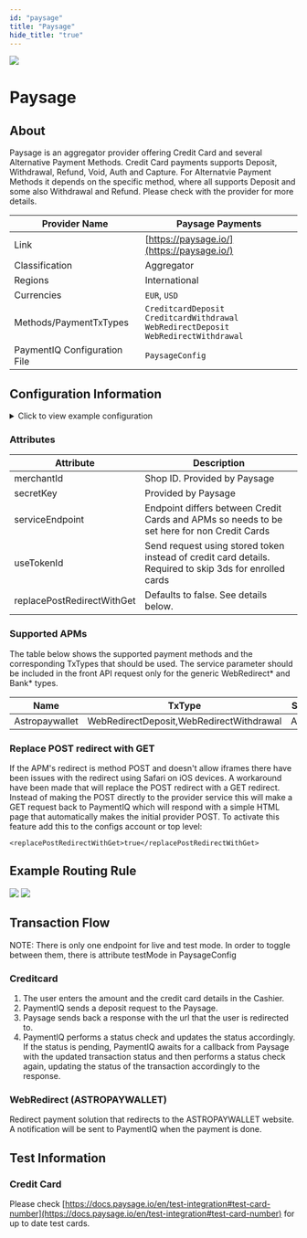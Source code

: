 ```yaml
--- 
id: "paysage" 
title: "Paysage"
hide_title: "true"
---
```

 
![](/img/providers/logos/paysage.png)

# Paysage

## About
Paysage is an aggregator provider offering Credit Card and several Alternative Payment Methods. Credit Card payments supports Deposit, Withdrawal, Refund, Void, Auth and Capture. For Alternatvie Payment Methods it depends on the specific method, where all supports Deposit and some also Withdrawal and Refund. Please check with the provider for more details.


| Provider Name                | Paysage Payments                                                                                         |
|------------------------------|----------------------------------------------------------------------------------------------------------|
| Link                         | [https://paysage.io/](https://paysage.io/)                                                               |
| Classification               | Aggregator                                                                                               |
| Regions                      | International                                                                                            |
| Currencies                   | `EUR`, `USD`                                                                                             |
| Methods/PaymentTxTypes       | `CreditcardDeposit` <br/> `CreditcardWithdrawal`  <br/> `WebRedirectDeposit`<br/>`WebRedirectWithdrawal` |
| PaymentIQ Configuration File | `PaysageConfig`                                                                                          |

## Configuration Information

<details>
<summary>Click to view example configuration</summary>
<br/>

```xml
<com.devcode.paymentiq.integration.paysage.PaysageConfig>
  <enabled>true</enabled>
  <useViqProxy>true</useViqProxy>
  <accounts>
    <entry>
      <string>apm</string>
      <account>
        <merchantId>????</merchantId>
        <secretKey>???????</secretKey>
        <supportedCurrencies>INR|USD|EUR|SEK</supportedCurrencies>
        <serviceEndpoint>https://api.paysage.io</serviceEndpoint>
      </account>
    </entry>
    <entry>
      <string>n3ds</string>
      <account>
        <merchantId>????</merchantId>
        <secretKey>???????</secretKey>
        <authType>AUTH_CAPTURE</authType>
        <use3Dsecure>false</use3Dsecure>
        <supportedCurrencies>USD|EUR|SEK</supportedCurrencies>
        <useTokenId>true</useTokenId>
      </account>
    </entry>
    <entry>
      <string>3ds</string>
      <account>
        <merchantId>????</merchantId>
        <secretKey>???????</secretKey>
        <authType>AUTH_CAPTURE</authType>
        <use3Dsecure>true</use3Dsecure>
        <supportedCurrencies>USD|EUR|SEK</supportedCurrencies>
        <useTokenId>true</useTokenId>
      </account>
    </entry>
  </accounts>
</com.devcode.paymentiq.integration.paysage.PaysageConfig>
```
</details>

### Attributes

| Attribute                  | Description                                                                                             |
|----------------------------|---------------------------------------------------------------------------------------------------------|
| merchantId                 | Shop ID. Provided by Paysage                                                                            |
| secretKey                  | Provided by Paysage                                                                                     |
| serviceEndpoint            | Endpoint differs between Credit Cards and APMs so needs to be set here for non Credit Cards             |
| useTokenId                 | Send request using stored token instead of credit card details. Required to skip 3ds for enrolled cards |
| replacePostRedirectWithGet | Defaults to false. See details below.                                                                   |

### Supported APMs
The table below shows the supported payment methods and the corresponding TxTypes that should be used. The service parameter should be included in the front API request only for the generic WebRedirect\* and Bank\* types.

| Name           | TxType                                   | Service parameter |
|----------------|------------------------------------------|-------------------|
| Astropaywallet | WebRedirectDeposit,WebRedirectWithdrawal | ASTROPAYWALLET    |

### Replace POST redirect with GET
If the APM's redirect is method POST and doesn't allow iframes there have been issues with the redirect using Safari on iOS devices. A workaround have been made that will replace the POST redirect with a GET redirect. Instead of making the POST directly to the provider service this will make a GET request back to PaymentIQ which will respond with a simple HTML page that automatically makes the initial provider POST. To activate this feature add this to the configs account or top level:

`<replacePostRedirectWithGet>true</replacePostRedirectWithGet>`

## Example Routing Rule
![](/img/providers/routing/paysage.png)
![](/img/providers/routing/paysage_webredirect.png)

## Transaction Flow
NOTE: There is only one endpoint for live and test mode. In order to toggle between them, there is attribute testMode in PaysageConfig

### Creditcard 
1. The user enters the amount and the credit card details in the Cashier.
2. PaymentIQ sends a deposit request to the Paysage.
3. Paysage sends back a response with the url that the user is redirected to.
4. PaymentIQ performs a status check and updates the status accordingly. If the status is pending, PaymentIQ awaits for
a callback from Paysage with the updated transaction status and then performs a status check again, updating the status 
   of the transaction accordingly to the response.

### WebRedirect (ASTROPAYWALLET)
Redirect payment solution that redirects to the ASTROPAYWALLET website.
A notification will be sent to PaymentIQ when the payment is done.

## Test Information

### Credit Card

Please check [https://docs.paysage.io/en/test-integration#test-card-number](https://docs.paysage.io/en/test-integration#test-card-number) for up to date test cards.